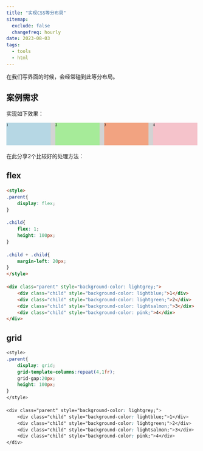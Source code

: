 ```yaml
---
title: "实现CSS等分布局"
sitemap:
  exclude: false
  changefreq: hourly
date: 2023-08-03
tags:
  - tools
  - html
---
```


在我们写界面的时候，会经常碰到此等分布局。

## 案例需求

实现如下效果：

![](https://raw.githubusercontent.com/swiftdo/pics/main/Screenshot%202023-08-03%20at%2012.29.42.png)

在此分享2个比较好的处理方法：

## flex

```html
<style>
.parent{
    display: flex;
}

.child{
    flex: 1;
    height: 100px;
}

.child + .child{
    margin-left: 20px;
}
</style>

<div class="parent" style="background-color: lightgrey;">
    <div class="child" style="background-color: lightblue;">1</div>
    <div class="child" style="background-color: lightgreen;">2</div>
    <div class="child" style="background-color: lightsalmon;">3</div>
    <div class="child" style="background-color: pink;">4</div>                
</div>
```


## grid

```css
<style>
.parent{
    display: grid;
    grid-template-columns:repeat(4,1fr);
    grid-gap:20px;
    height: 100px;
}
</style>

<div class="parent" style="background-color: lightgrey;">
    <div class="child" style="background-color: lightblue;">1</div>
    <div class="child" style="background-color: lightgreen;">2</div>
    <div class="child" style="background-color: lightsalmon;">3</div>
    <div class="child" style="background-color: pink;">4</div>                
</div> 
```



